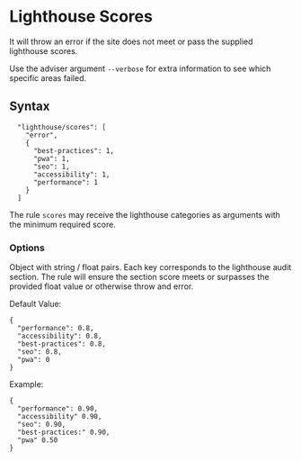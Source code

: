 # Lighthouse Scores

It will throw an error if the site does not meet or pass the supplied lighthouse scores.

Use the adviser argument `--verbose` for extra information to see which specific areas failed.

## Syntax

```
  "lighthouse/scores": [
    "error",
    {
      "best-practices": 1,
      "pwa": 1,
      "seo": 1,
      "accessibility": 1,
      "performance": 1
    }
  ]
```

The rule `scores` may receive the lighthouse categories as arguments with the minimum required score.

### Options

Object with string / float pairs. Each key corresponds to the lighthouse audit section. The rule will ensure the section score meets or surpasses the provided float value or otherwise throw and error.

Default Value:
```
{
  "performance": 0.8,
  "accessibility": 0.8,
  "best-practices": 0.8,
  "seo": 0.8,
  "pwa": 0
}
```

Example:
```
{
  "performance": 0.90,
  "accessibility" 0.90,
  "seo": 0.90,
  "best-practices:" 0.90,
  "pwa" 0.50
}
```
